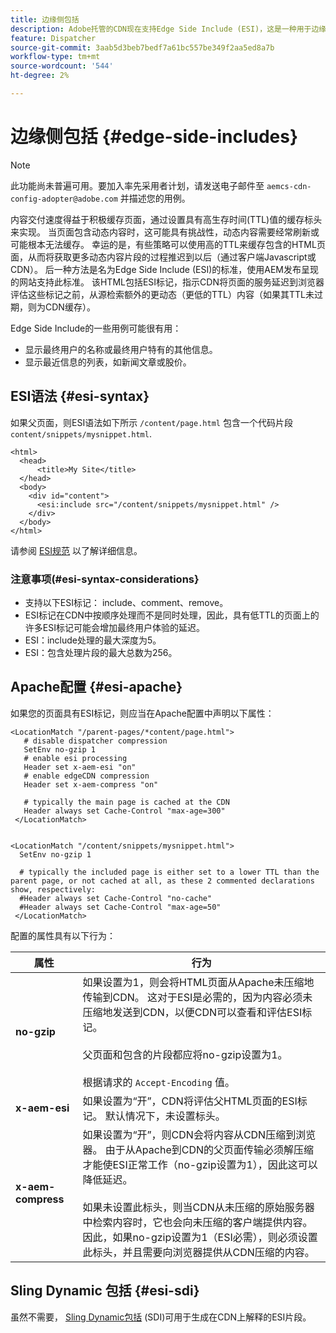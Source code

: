 ```yaml
---
title: 边缘侧包括
description: Adobe托管的CDN现在支持Edge Side Include (ESI)，这是一种用于边缘级动态Web内容汇编的标记语言。
feature: Dispatcher
source-git-commit: 3aab5d3beb7bedf7a61bc557be349f2aa5ed8a7b
workflow-type: tm+mt
source-wordcount: '544'
ht-degree: 2%

---
```


# 边缘侧包括 {#edge-side-includes}

>[!NOTE]
>此功能尚未普遍可用。要加入率先采用者计划，请发送电子邮件至 `aemcs-cdn-config-adopter@adobe.com` 并描述您的用例。

内容交付速度得益于积极缓存页面，通过设置具有高生存时间(TTL)值的缓存标头来实现。 当页面包含动态内容时，这可能具有挑战性，动态内容需要经常刷新或可能根本无法缓存。 幸运的是，有些策略可以使用高的TTL来缓存包含的HTML页面，从而将获取更多动态内容片段的过程推迟到以后（通过客户端Javascript或CDN）。 后一种方法是名为Edge Side Include (ESI)的标准，使用AEM发布呈现的网站支持此标准。 该HTML包括ESI标记，指示CDN将页面的服务延迟到浏览器评估这些标记之前，从源检索额外的更动态（更低的TTL）内容（如果其TTL未过期，则为CDN缓存）。

Edge Side Include的一些用例可能很有用：

* 显示最终用户的名称或最终用户特有的其他信息。
* 显示最近信息的列表，如新闻文章或股价。

## ESI语法 {#esi-syntax}

如果父页面，则ESI语法如下所示 `/content/page.html` 包含一个代码片段 `content/snippets/mysnippet.html`.

```
<html>
  <head>
      <title>My Site</title>
  </head>
  <body>
    <div id="content">
      <esi:include src="/content/snippets/mysnippet.html" />
    </div>
  </body>
</html>
```

请参阅 [ESI规范](https://www.w3.org/TR/esi-lang/) 以了解详细信息。

### 注意事项(#esi-syntax-considerations}

* 支持以下ESI标记： include、comment、remove。
* ESI标记在CDN中按顺序处理而不是同时处理，因此，具有低TTL的页面上的许多ESI标记可能会增加最终用户体验的延迟。
* ESI：include处理的最大深度为5。
* ESI：包含处理片段的最大总数为256。


## Apache配置 {#esi-apache}

如果您的页面具有ESI标记，则应当在Apache配置中声明以下属性：

```
<LocationMatch "/parent-pages/*content/page.html">
   # disable dispatcher compression
   SetEnv no-gzip 1
   # enable esi processing 
   Header set x-aem-esi "on"
   # enable edgeCDN compression
   Header set x-aem-compress "on"

   # typically the main page is cached at the CDN
   Header always set Cache-Control "max-age=300"
 </LocationMatch>


<LocationMatch "/content/snippets/mysnippet.html">
  SetEnv no-gzip 1

  # typically the included page is either set to a lower TTL than the parent page, or not cached at all, as these 2 commented declarations show, respectively:
  #Header always set Cache-Control "no-cache"
  #Header always set Cache-Control "max-age=50"
 </LocationMatch> 
```

配置的属性具有以下行为：

| 属性 | 行为 |
|-----------|--------------------------|
| **no-gzip** | 如果设置为1，则会将HTML页面从Apache未压缩地传输到CDN。 这对于ESI是必需的，因为内容必须未压缩地发送到CDN，以便CDN可以查看和评估ESI标记。<br/><br/>父页面和包含的片段都应将no-gzip设置为1。<br/><br/>根据请求的 `Accept-Encoding` 值。 |
| **x-aem-esi** | 如果设置为“开”，CDN将评估父HTML页面的ESI标记。  默认情况下，未设置标头。 |
| **x-aem-compress** | 如果设置为“开”，则CDN会将内容从CDN压缩到浏览器。 由于从Apache到CDN的父页面传输必须解压缩才能使ESI正常工作（no-gzip设置为1），因此这可以降低延迟。<br/><br/>如果未设置此标头，则当CDN从未压缩的原始服务器中检索内容时，它也会向未压缩的客户端提供内容。 因此，如果no-gzip设置为1（ESI必需），则必须设置此标头，并且需要向浏览器提供从CDN压缩的内容。 |

## Sling Dynamic 包括 {#esi-sdi}

虽然不需要， [Sling Dynamic包括](https://sling.apache.org/documentation/bundles/dynamic-includes.html) (SDI)可用于生成在CDN上解释的ESI片段。

